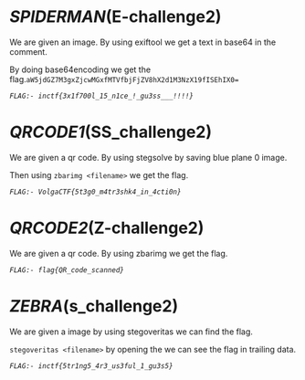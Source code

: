 # *SPIDERMAN*(E-challenge2)

We are given an image. By using exiftool we get a text in base64 in the comment.

By doing base64encoding we get the flag.``aW5jdGZ7M3gxZjcwMGxfMTVfbjFjZV8hX2d1M3NzX19fISEhIX0=``

*```FLAG:- inctf{3x1f700l_15_n1ce_!_gu3ss___!!!!}```*

# *QRCODE1*(SS_challenge2)

We are given a qr code. By using stegsolve by saving blue plane 0 image.

Then using ```zbarimg <filename>``` we get the flag.

*```FLAG:- VolgaCTF{5t3g0_m4tr3shk4_in_4cti0n}```*

# *QRCODE2*(Z-challenge2)

We are given a qr code. By using zbarimg we get the flag.

*```FLAG:- flag{QR_code_scanned}```*

# *ZEBRA*(s_challenge2)

We are given a image by using stegoveritas we can find the flag.

```stegoveritas <filename>``` by opening the we can see the flag in trailing data.

*```FLAG:- inctf{5tr1ng5_4r3_us3ful_1_gu3s5}```*

